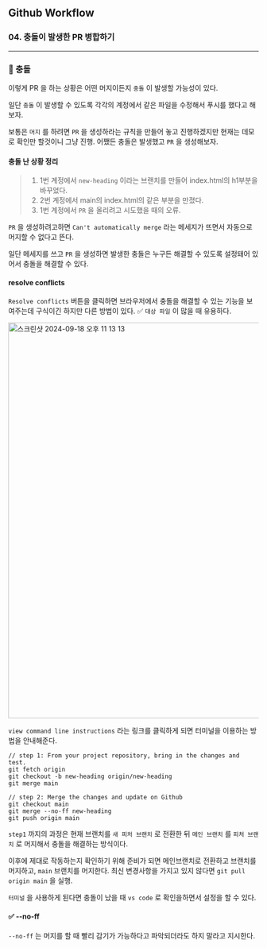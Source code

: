 ## Github Workflow

### 04. 충돌이 발생한 PR 병합하기

---

### 📌 충돌

이렇게 PR 을 하는 상황은 어떤 머지이든지 `충돌` 이 발생할 가능성이 있다.

일단 `충돌` 이 발생할 수 있도록 각각의 계정에서 같은 파일을 수정해서 푸시를 했다고 해보자.

보통은 `머지` 를 하려면 `PR` 을 생성하라는 규칙을 만들어 놓고 진행하겠지만 현재는 데모로 확인만 할것이니 그냥 진행.
어쨌든 충돌은 발생했고 `PR` 을 생성해보자.

#### 충돌 난 상황 정리

> 1. 1번 계정에서 `new-heading` 이라는 브랜치를 만들어 index.html의 h1부분을 바꾸었다.
> 2. 2번 계정에서 main의 index.html의 같은 부분을 만졌다.
> 3. 1번 계정에서 `PR` 을 올리려고 시도했을 때의 오류.

`PR` 을 생성하려고하면 `Can't automatically merge` 라는 메세지가 뜨면서 자동으로 머지할 수 없다고 뜬다.

일단 메세지를 쓰고 `PR` 을 생성하면 발생한 충돌은 누구든 해결할 수 있도록 설정돼어 있어서 충돌을 해결할 수 있다.

#### resolve conflicts

`Resolve conflicts` 버튼을 클릭하면 브라우저에서 충돌을 해결할 수 있는 기능을 보여주는데 구식이긴 하지만 다른 방법이 있다. ✅ `대상 파일` 이 많을 때 유용하다.

<img width="797" alt="스크린샷 2024-09-18 오후 11 13 13" src="https://github.com/user-attachments/assets/66b48bc0-925e-4cf3-900f-331d863af8a5">

`view command line instructions` 라는 링크를 클릭하게 되면 터미널을 이용하는 방법을 안내해준다.

```
// step 1: From your project repository, bring in the changes and test.
git fetch origin
git checkout -b new-heading origin/new-heading
git merge main

// step 2: Merge the changes and update on Github
git checkout main
git merge --no-ff new-heading
git push origin main
```

`step1` 까지의 과정은 현재 브랜치를 `새 피처 브랜치` 로 전환한 뒤 `메인 브랜치` 를 `피처 브랜치` 로 머지해서 충돌을 해결하는 방식이다.

이후에 제대로 작동하는지 확인하기 위해 준비가 되면 메인브랜치로 전환하고 브랜치를 머지하고, `main` 브랜치를 머지한다.
최신 변경사항을 가지고 있지 않다면 `git pull origin main` 을 실행.

`터미널` 을 사용하게 된다면 충돌이 났을 때 `vs code` 로 확인을하면서 설정을 할 수 있다.

#### ✅ --no-ff

`--no-ff` 는 머지를 할 때 빨리 감기가 가능하다고 파악되더라도 하지 말라고 지시한다.
